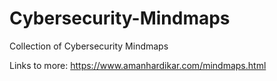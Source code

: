 # Cybersecurity-Mindmaps
Collection of Cybersecurity Mindmaps

Links to more:
  https://www.amanhardikar.com/mindmaps.html

